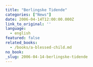 ```yaml
---
title: "Berlingske Tidende"
categories: ["News"]
date: 2006-04-14T12:00:00.000Z
link_to_original: ''
language:
  - english
featured: false
related_books:
  - /books/a-blessed-child.md
no_book:
_slug: 2006-04-14-berlingske-tidende
---
```

